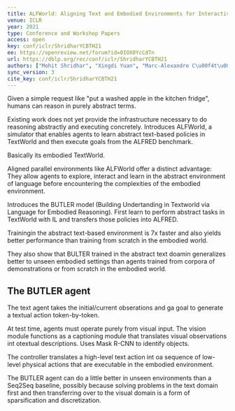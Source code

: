 ```yaml
---
title: ALFWorld: Aligning Text and Embodied Environments for Interactive Learning.
venue: ICLR
year: 2021
type: Conference and Workshop Papers
access: open
key: conf/iclr/ShridharYCBTH21
ee: https://openreview.net/forum?id=0IOX0YcCdTn
url: https://dblp.org/rec/conf/iclr/ShridharYCBTH21
authors: ["Mohit Shridhar", "Xingdi Yuan", "Marc-Alexandre C\u00f4t\u00e9", "Yonatan Bisk", "Adam Trischler", "Matthew J. Hausknecht"]
sync_version: 3
cite_key: conf/iclr/ShridharYCBTH21
---
```


Given a simple request like "put a washed apple in the kitchen fridge", humans can reason in purely abstract terms.

Existing work does not yet provide the infrastructure necessary to do reasoning abstractly and executing concretely. Introduces ALFWorld, a simulator that enables agents to learn abstract text-based policies in TextWorld and then execute goals from the ALFRED benchmark.

Basically its embodied TextWorld.

Aligned parallel environments like ALFWorld offer a distinct advantage: They allow agents to explore, interact and learn in the abstract environment of language before encountering the complexities of the embodied environment.

Introduces the BUTLER model (Building Undertanding in Textworld via Language for Embodied Reasoning). First learn to perform abstract tasks in TextWorld with IL and transfers those policies into ALFRED.

Trainingin the abstract text-based environment is 7x faster and also yields better performance than training from scratch in the embodied world.

They also show that BULTER trained in the abstract text doamin generalizes better to unseen embodied settings than agents trained from corpora of demonstrations or from scratch in the embodied world.


## The BUTLER agent

The text agent takes the initial/current obserations and ga goal to generate a textual action token-by-token.

At test time, agents must operate purely from visual input. The vision module functions as a captioning module that translates visual observations int otextual descriptions. Uses Mask R-CNN to identify objects.

The controller translates a high-level text action int oa sequence of low-level physical actions that are executable in the embodied environment.

The BUTLER agent can do a little better in unseen environments than a Seq2Seq baseline, possibly because solving problems in the text domain first and then transferring over to the visual domain is a form of sparsification and discretization.